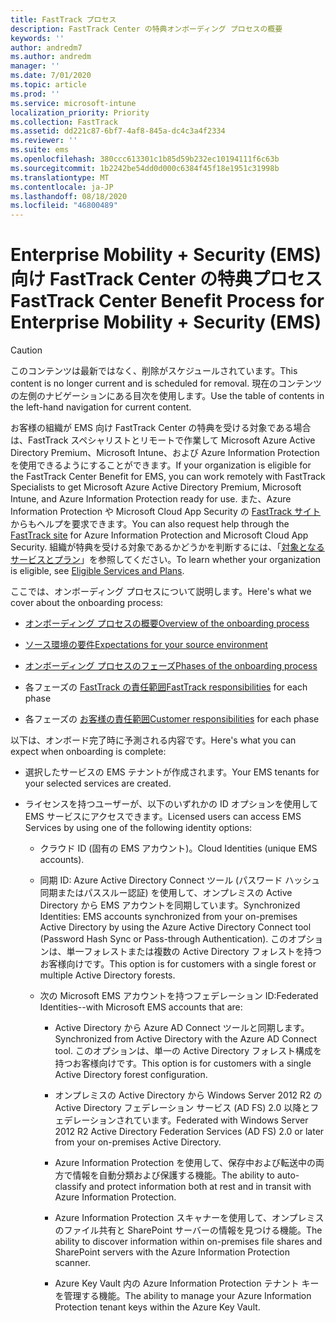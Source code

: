 ```yaml
---
title: FastTrack プロセス
description: FastTrack Center の特典オンボーディング プロセスの概要
keywords: ''
author: andredm7
ms.author: andredm
manager: ''
ms.date: 7/01/2020
ms.topic: article
ms.prod: ''
ms.service: microsoft-intune
localization_priority: Priority
ms.collection: FastTrack
ms.assetid: dd221c87-6bf7-4af8-845a-dc4c3a4f2334
ms.reviewer: ''
ms.suite: ems
ms.openlocfilehash: 380ccc613301c1b85d59b232ec10194111f6c63b
ms.sourcegitcommit: 1b2242be54dd0d000c6384f45f18e1951c31998b
ms.translationtype: MT
ms.contentlocale: ja-JP
ms.lasthandoff: 08/18/2020
ms.locfileid: "46800489"
---
```

# <a name="fasttrack-center-benefit-process-for-enterprise-mobility--security-ems"></a><span data-ttu-id="8e548-103">Enterprise Mobility + Security (EMS) 向け FastTrack Center の特典プロセス</span><span class="sxs-lookup"><span data-stu-id="8e548-103">FastTrack Center Benefit Process for Enterprise Mobility + Security (EMS)</span></span>

> [!CAUTION]
> <span data-ttu-id="8e548-104">このコンテンツは最新ではなく、削除がスケジュールされています。</span><span class="sxs-lookup"><span data-stu-id="8e548-104">This content is no longer current and is scheduled for removal.</span></span> <span data-ttu-id="8e548-105">現在のコンテンツの左側のナビゲーションにある目次を使用します。</span><span class="sxs-lookup"><span data-stu-id="8e548-105">Use the table of contents in the left-hand navigation for current content.</span></span>

<span data-ttu-id="8e548-106">お客様の組織が EMS 向け FastTrack Center の特典を受ける対象である場合は、FastTrack スペシャリストとリモートで作業して Microsoft Azure Active Directory Premium、Microsoft Intune、および Azure Information Protection を使用できるようにすることができます。</span><span class="sxs-lookup"><span data-stu-id="8e548-106">If your organization is eligible for the FastTrack Center Benefit for EMS, you can work remotely with FastTrack Specialists to get Microsoft Azure Active Directory Premium, Microsoft Intune, and Azure Information Protection ready for use.</span></span> <span data-ttu-id="8e548-107">また、Azure Information Protection や Microsoft Cloud App Security の [FastTrack サイト](https://www.microsoft.com/fasttrack/microsoft-365/ems)からもヘルプを要求できます。</span><span class="sxs-lookup"><span data-stu-id="8e548-107">You can also request help through the [FastTrack site](https://www.microsoft.com/fasttrack/microsoft-365/ems) for Azure Information Protection and Microsoft Cloud App Security.</span></span> <span data-ttu-id="8e548-108">組織が特典を受ける対象であるかどうかを判断するには、「[対象となるサービスとプラン](M365-eligible-services-and-plans.md)」を参照してください。</span><span class="sxs-lookup"><span data-stu-id="8e548-108">To learn whether your organization is eligible, see [Eligible Services and Plans](M365-eligible-services-and-plans.md).</span></span>


<span data-ttu-id="8e548-109">ここでは、オンボーディング プロセスについて説明します。</span><span class="sxs-lookup"><span data-stu-id="8e548-109">Here's what we cover about the onboarding process:</span></span>

-   [<span data-ttu-id="8e548-110">オンボーディング プロセスの概要</span><span class="sxs-lookup"><span data-stu-id="8e548-110">Overview of the onboarding process</span></span>](EMS-fasttrack-benefit-overview.md)

-   [<span data-ttu-id="8e548-111">ソース環境の要件</span><span class="sxs-lookup"><span data-stu-id="8e548-111">Expectations for your source environment</span></span>](EMS-source-environment-expectations.md)

-   [<span data-ttu-id="8e548-112">オンボーディング プロセスのフェーズ</span><span class="sxs-lookup"><span data-stu-id="8e548-112">Phases of the onboarding process</span></span>](EMS-onboarding-phases.md)

-   <span data-ttu-id="8e548-113">各フェーズの [FastTrack の責任範囲](EMS-fasttrack-responsibilities.md)</span><span class="sxs-lookup"><span data-stu-id="8e548-113">[FastTrack responsibilities](EMS-fasttrack-responsibilities.md) for each phase</span></span>

-   <span data-ttu-id="8e548-114">各フェーズの [お客様の責任範囲](EMS-your-responsibilities.md)</span><span class="sxs-lookup"><span data-stu-id="8e548-114">[Customer responsibilities](EMS-your-responsibilities.md) for each phase</span></span>

<span data-ttu-id="8e548-115">以下は、オンボード完了時に予測される内容です。</span><span class="sxs-lookup"><span data-stu-id="8e548-115">Here's what you can expect when onboarding is complete:</span></span>

-   <span data-ttu-id="8e548-116">選択したサービスの EMS テナントが作成されます。</span><span class="sxs-lookup"><span data-stu-id="8e548-116">Your EMS tenants for your selected services are created.</span></span>

-   <span data-ttu-id="8e548-117">ライセンスを持つユーザーが、以下のいずれかの ID オプションを使用して EMS サービスにアクセスできます。</span><span class="sxs-lookup"><span data-stu-id="8e548-117">Licensed users can access EMS Services by using one of the following identity options:</span></span>

    -   <span data-ttu-id="8e548-118">クラウド ID (固有の EMS アカウント)。</span><span class="sxs-lookup"><span data-stu-id="8e548-118">Cloud Identities (unique EMS accounts).</span></span>

    -   <span data-ttu-id="8e548-119">同期 ID: Azure Active Directory Connect ツール (パスワード ハッシュ同期またはパススルー認証) を使用して、オンプレミスの Active Directory から EMS アカウントを同期しています。</span><span class="sxs-lookup"><span data-stu-id="8e548-119">Synchronized Identities: EMS accounts synchronized from your on-premises Active Directory by using the Azure Active Directory Connect tool (Password Hash Sync or Pass-through Authentication).</span></span> <span data-ttu-id="8e548-120">このオプションは、単一フォレストまたは複数の Active Directory フォレストを持つお客様向けです。</span><span class="sxs-lookup"><span data-stu-id="8e548-120">This option is for customers with a single forest or multiple Active Directory forests.</span></span>

    -   <span data-ttu-id="8e548-121">次の Microsoft EMS アカウントを持つフェデレーション ID:</span><span class="sxs-lookup"><span data-stu-id="8e548-121">Federated Identities--with Microsoft EMS accounts that are:</span></span>

        -   <span data-ttu-id="8e548-122">Active Directory から Azure AD Connect ツールと同期します。</span><span class="sxs-lookup"><span data-stu-id="8e548-122">Synchronized from Active Directory with the Azure AD Connect tool.</span></span> <span data-ttu-id="8e548-123">このオプションは、単一の Active Directory フォレスト構成を持つお客様向けです。</span><span class="sxs-lookup"><span data-stu-id="8e548-123">This option is for customers with a single Active Directory forest configuration.</span></span>

        -   <span data-ttu-id="8e548-124">オンプレミスの Active Directory から Windows Server 2012 R2 の Active Directory フェデレーション サービス (AD FS) 2.0 以降とフェデレーションされています。</span><span class="sxs-lookup"><span data-stu-id="8e548-124">Federated with Windows Server 2012 R2 Active Directory Federation Services (AD FS) 2.0 or later from your on-premises Active Directory.</span></span>

        -   <span data-ttu-id="8e548-125">Azure Information Protection を使用して、保存中および転送中の両方で情報を自動分類および保護する機能。</span><span class="sxs-lookup"><span data-stu-id="8e548-125">The ability to auto-classify and protect information both at rest and in transit with Azure Information Protection.</span></span> 

        -   <span data-ttu-id="8e548-126">Azure Information Protection スキャナーを使用して、オンプレミスのファイル共有と SharePoint サーバーの情報を見つける機能。</span><span class="sxs-lookup"><span data-stu-id="8e548-126">The ability to discover information within on-premises file shares and SharePoint servers with the Azure Information Protection scanner.</span></span> 

        -   <span data-ttu-id="8e548-127">Azure Key Vault 内の Azure Information Protection テナント キーを管理する機能。</span><span class="sxs-lookup"><span data-stu-id="8e548-127">The ability to manage your Azure Information Protection tenant keys within the Azure Key Vault.</span></span> 

